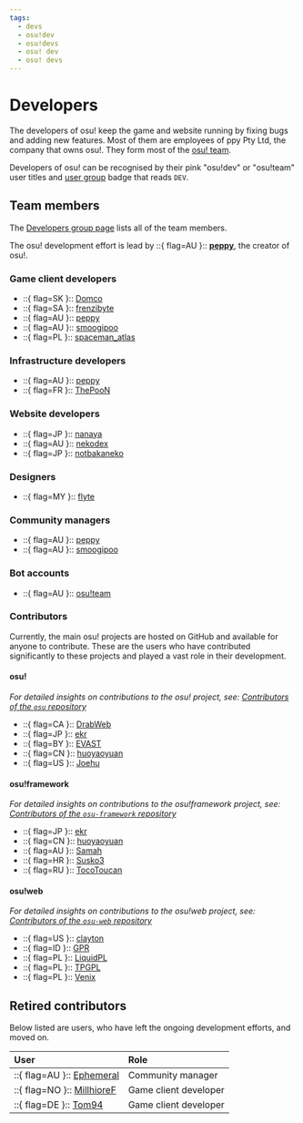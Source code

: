 ```yaml
---
tags:
  - devs
  - osu!dev
  - osu!devs
  - osu! dev
  - osu! devs
---
```


# Developers

The developers of osu! keep the game and website running by fixing bugs and adding new features. Most of them are employees of ppy Pty Ltd, the company that owns osu!. They form most of the [osu! team](/wiki/People/osu!_team).

Developers of osu! can be recognised by their pink "osu!dev" or "osu!team" user titles and [user group](/wiki/People/User_group) badge that reads `DEV`.

## Team members

The [Developers group page](https://osu.ppy.sh/groups/11) lists all of the team members.

The osu! development effort is lead by ::{ flag=AU }:: **[peppy](https://osu.ppy.sh/users/2)**, the creator of osu!.

### Game client developers

- ::{ flag=SK }:: [Domco](https://osu.ppy.sh/users/3562660)
- ::{ flag=SA }:: [frenzibyte](https://osu.ppy.sh/users/14210502)
- ::{ flag=AU }:: [peppy](https://osu.ppy.sh/users/2)
- ::{ flag=AU }:: [smoogipoo](https://osu.ppy.sh/users/1040328)
- ::{ flag=PL }:: [spaceman\_atlas](https://osu.ppy.sh/users/3035836)

### Infrastructure developers

- ::{ flag=AU }:: [peppy](https://osu.ppy.sh/users/2)
- ::{ flag=FR }:: [ThePooN](https://osu.ppy.sh/users/718454)

### Website developers

- ::{ flag=JP }:: [nanaya](https://osu.ppy.sh/users/2387883)
- ::{ flag=AU }:: [nekodex](https://osu.ppy.sh/users/102)
- ::{ flag=JP }:: [notbakaneko](https://osu.ppy.sh/users/10751776)

### Designers

- ::{ flag=MY }:: [flyte](https://osu.ppy.sh/users/3103765)

### Community managers

- ::{ flag=AU }:: [peppy](https://osu.ppy.sh/users/2)
- ::{ flag=AU }:: [smoogipoo](https://osu.ppy.sh/users/1040328)

### Bot accounts

- ::{ flag=AU }:: [osu!team](https://osu.ppy.sh/users/4341397)

### Contributors

Currently, the main osu! projects are hosted on GitHub and available for anyone to contribute. These are the users who have contributed significantly to these projects and played a vast role in their development.

#### osu!

*For detailed insights on contributions to the osu! project, see: [Contributors of the `osu` repository](https://github.com/ppy/osu/graphs/contributors)*

- ::{ flag=CA }:: [DrabWeb](https://osu.ppy.sh/users/6946022)
- ::{ flag=JP }:: [ekr](https://osu.ppy.sh/users/4497706)
- ::{ flag=BY }:: [EVAST](https://osu.ppy.sh/users/8195163)
- ::{ flag=CN }:: [huoyaoyuan](https://osu.ppy.sh/users/2428732)
- ::{ flag=US }:: [Joehu](https://osu.ppy.sh/users/8549835)

#### osu!framework

*For detailed insights on contributions to the osu!framework project, see: [Contributors of the `osu-framework` repository](https://github.com/ppy/osu-framework/graphs/contributors)*

- ::{ flag=JP }:: [ekr](https://osu.ppy.sh/users/4497706)
- ::{ flag=CN }:: [huoyaoyuan](https://osu.ppy.sh/users/2428732)
- ::{ flag=AU }:: [Samah](https://osu.ppy.sh/users/343490)
- ::{ flag=HR }:: [Susko3](https://osu.ppy.sh/users/18945305)
- ::{ flag=RU }:: [TocoToucan](https://osu.ppy.sh/users/1326350)

#### osu!web

*For detailed insights on contributions to the osu!web project, see: [Contributors of the `osu-web` repository](https://github.com/ppy/osu-web/graphs/contributors)*

- ::{ flag=US }:: [clayton](https://osu.ppy.sh/users/3666350)
- ::{ flag=ID }:: [GPR](https://osu.ppy.sh/users/10721349)
- ::{ flag=PL }:: [LiquidPL](https://osu.ppy.sh/users/5044384)
- ::{ flag=PL }:: [TPGPL](https://osu.ppy.sh/users/3944705)
- ::{ flag=PL }:: [Venix](https://osu.ppy.sh/users/5999631)

## Retired contributors

Below listed are users, who have left the ongoing development efforts, and moved on.

| User | Role |
| :-- | :-- |
| ::{ flag=AU }:: [Ephemeral](https://osu.ppy.sh/users/102335) | Community manager |
| ::{ flag=NO }:: [MillhioreF](https://osu.ppy.sh/users/941094) | Game client developer |
| ::{ flag=DE }:: [Tom94](https://osu.ppy.sh/users/1857058) | Game client developer |
